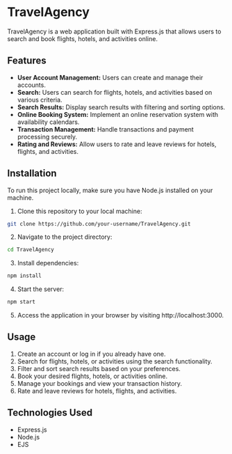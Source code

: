 # TravelAgency

TravelAgency is a web application built with Express.js that allows users to search and book flights, hotels, and activities online.

## Features

- **User Account Management:** Users can create and manage their accounts.
- **Search:** Users can search for flights, hotels, and activities based on various criteria.
- **Search Results:** Display search results with filtering and sorting options.
- **Online Booking System:** Implement an online reservation system with availability calendars.
- **Transaction Management:** Handle transactions and payment processing securely.
- **Rating and Reviews:** Allow users to rate and leave reviews for hotels, flights, and activities.

## Installation

To run this project locally, make sure you have Node.js installed on your machine.

1. Clone this repository to your local machine:

```bash
git clone https://github.com/your-username/TravelAgency.git
```

2. Navigate to the project directory:

```bash
cd TravelAgency
```

3. Install dependencies:

```bash
npm install
```

4. Start the server:

```bash
npm start
```

5. Access the application in your browser by visiting http://localhost:3000.

## Usage

1. Create an account or log in if you already have one.
2. Search for flights, hotels, or activities using the search functionality.
3. Filter and sort search results based on your preferences.
4. Book your desired flights, hotels, or activities online.
5. Manage your bookings and view your transaction history.
6. Rate and leave reviews for hotels, flights, and activities.

## Technologies Used

- Express.js
- Node.js
- EJS


